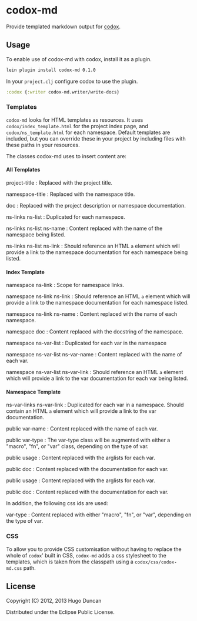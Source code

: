 # codox-md

Provide templated markdown output for [codox][codox].

## Usage

To enable use of codox-md with codox, install it as a plugin.

```bash
lein plugin install codox-md 0.1.0
```

In your `project.clj` configure codox to use the plugin.

```clojure
:codox {:writer codox-md.writer/write-docs}
```

### Templates

`codox-md` looks for HTML templates as resources. It uses
`codox/index_template.html` for the project index page, and
`codox/ns_template.html` for each namespace. Default templates are included, but
you can override these in your project by including files with these paths in
your resources.

The classes codox-md uses to insert content are:


#### All Templates
project-title
: Replaced with the project title.

namespace-title
: Replaced with the namespace title.

doc
: Replaced with the project description or namespace documentation.

ns-links ns-list
: Duplicated for each namespace.

ns-links ns-list ns-name
: Content replaced with the name of the namespace being listed.

ns-links ns-list ns-link
: Should reference an HTML `a` element which will provide a link to the
  namespace documentation for each namespace being listed.

#### Index Template

namespace ns-link
: Scope for namespace links.

namespace ns-link ns-link
: Should reference an HTML `a` element which will provide a link to the
  namespace documentation for each namespace listed.

namespace ns-link ns-name
: Content replaced with the name of each namespace.

namespace doc
: Content replaced with the docstring of the namespace.

namespace ns-var-list
: Duplicated for each var in the namespace

namespace ns-var-list ns-var-name
: Content replaced with the name of each var.

namespace ns-var-list ns-var-link
: Should reference an HTML `a` element which will provide a link to the
  var documentation for each var being listed.

#### Namespace Template

ns-var-links ns-var-link
: Duplicated for each var in a namespace. Should contain an HTML `a` element
  which will provide a link to the var documentation.

public var-name
: Content replaced with the name of each var.

public var-type
: The var-type class will be augmented with either a "macro", "fn", or "var"
  class, depending on the type of var.

public usage
: Content replaced with the arglists for each var.

public doc
: Content replaced with the documentation for each var.

public usage
: Content replaced with the arglists for each var.

public doc
: Content replaced with the documentation for each var.

In addition, the following css ids are used:

var-type
: Content replaced with either "macro", "fn", or "var", depending on the type of
  var.

### CSS

To allow you to provide CSS customisation without having to replace the whole of
`codox`' built in CSS, `codox-md` adds a css stylesheet to the templates, which
is taken from the classpath using a `codox/css/codox-md.css` path.

## License

Copyright (C) 2012, 2013 Hugo Duncan

Distributed under the Eclipse Public License.

[codox]: https://github.com/weavejester/codox
